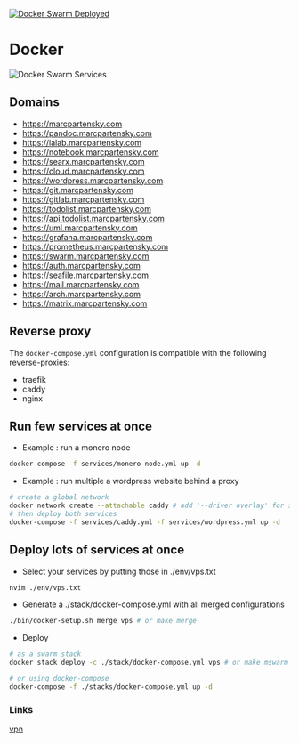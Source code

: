 [![Docker Swarm Deployed](https://github.com/MarcPartensky/Docker/actions/workflows/docker-swarm-deploy.yml/badge.svg)](https://github.com/MarcPartensky/Docker/actions/workflows/docker-swarm-deploy.yml)

# Docker
![Docker Swarm Services](blob:https://webshot.marcpartensky.com/172e0ff3-d08d-4ef5-bd43-6a6d55eaa7f7)

## Domains
- https://marcpartensky.com
- https://pandoc.marcpartensky.com
- https://ialab.marcpartensky.com
- https://notebook.marcpartensky.com
- https://searx.marcpartensky.com
- https://cloud.marcpartensky.com
- https://wordpress.marcpartensky.com
- https://git.marcpartensky.com
- https://gitlab.marcpartensky.com
- https://todolist.marcpartensky.com
- https://api.todolist.marcpartensky.com
- https://uml.marcpartensky.com
- https://grafana.marcpartensky.com
- https://prometheus.marcpartensky.com
- https://swarm.marcpartensky.com
- https://auth.marcpartensky.com
- https://seafile.marcpartensky.com
- https://mail.marcpartensky.com
- https://arch.marcpartensky.com
- https://matrix.marcpartensky.com
<!-- - https://dns.marcpartensky.com -->
<!-- - https://glou.marcpartensky.com -->
<!-- - https://minecraft.marcpartensky.com -->

## Reverse proxy
The `docker-compose.yml` configuration is compatible with the following reverse-proxies:
- traefik
- caddy
- nginx

## Run few services at once
- Example : run a monero node
```sh
docker-compose -f services/monero-node.yml up -d
```

- Example : run multiple a wordpress website behind a proxy
```sh
# create a global network
docker network create --attachable caddy # add '--driver overlay' for swarm
# then deploy both services
docker-compose -f services/caddy.yml -f services/wordpress.yml up -d
```

## Deploy lots of services at once
- Select your services by putting those in ./env/vps.txt
```sh
nvim ./env/vps.txt
```

- Generate a ./stack/docker-compose.yml with all merged configurations
```sh
./bin/docker-setup.sh merge vps # or make merge
```

- Deploy
```sh
# as a swarm stack
docker stack deploy -c ./stack/docker-compose.yml vps # or make mswarm

# or using docker-compose
docker-compose -f ./stacks/docker-compose.yml up -d 
```

### Links
[vpn](https://github.com/kylemanna/docker-openvpn/blob/master/docs/docker-compose.md)
